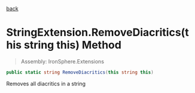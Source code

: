 ﻿

[back](/IronSphere.Extensions/types/StringExtension)

# StringExtension.RemoveDiacritics(this string this) Method

> Assembly: IronSphere.Extensions

```csharp
public static string RemoveDiacritics(this string this)
```

Removes all diacritics in a string

 